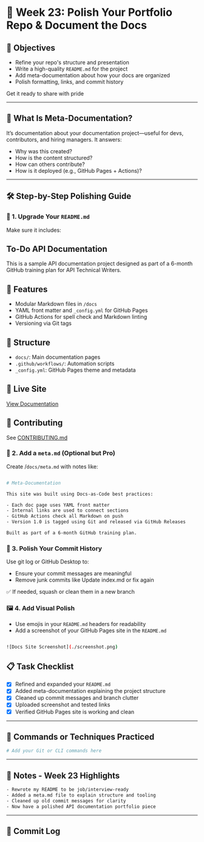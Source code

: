 # 📘 Week 23: Polish Your Portfolio Repo & Document the Docs

## 🎯 Objectives

- Refine your repo's structure and presentation
- Write a high-quality `README.md` for the project
- Add meta-documentation about how your docs are organized
- Polish formatting, links, and commit history

Get it ready to share with pride
  
---

## 🧠 What Is Meta-Documentation?

It’s documentation about your documentation project—useful for devs, contributors, and hiring managers. It answers:

- Why was this created?
- How is the content structured?
- How can others contribute?
- How is it deployed (e.g., GitHub Pages + Actions)?

---

## 🛠️ Step-by-Step Polishing Guide

### 🧾 1. Upgrade Your `README.md`

Make sure it includes:

## To-Do API Documentation

This is a sample API documentation project designed as part of a 6-month GitHub training plan for API Technical Writers.

## 🔧 Features

- Modular Markdown files in `/docs`
- YAML front matter and `_config.yml` for GitHub Pages
- GitHub Actions for spell check and Markdown linting
- Versioning via Git tags

## 📂 Structure

- `docs/`: Main documentation pages
- `.github/workflows/`: Automation scripts
- `_config.yml`: GitHub Pages theme and metadata

## 🚀 Live Site

[View Documentation](https://jwmarshall69.github.io/my-first-docs-repo/)

## 🤝 Contributing

See [CONTRIBUTING.md](https://github.com/jwmarshall69/my-first-docs-repo/blob/main/CONTRIBUTING.md)

### 🧱 2. Add a `meta.md` (Optional but Pro)

Create /`docs/meta.md` with notes like:

``` bash

# Meta-Documentation

This site was built using Docs-as-Code best practices:

- Each doc page uses YAML front matter
- Internal links are used to connect sections
- GitHub Actions check all Markdown on push
- Version 1.0 is tagged using Git and released via GitHub Releases

Built as part of a 6-month GitHub training plan.
```

### 🧹 3. Polish Your Commit History

Use git log or GitHub Desktop to:

- Ensure your commit messages are meaningful
- Remove junk commits like Update index.md or fix again

✅ If needed, squash or clean them in a new branch

### 🖼️ 4. Add Visual Polish

- Use emojis in your `README.md` headers for readability
- Add a screenshot of your GitHub Pages site in the `README.md`

```bash

![Docs Site Screenshot](./screenshot.png)

```

## 📋 Task Checklist

- [x] Refined and expanded your `README.md`
- [x] Added meta-documentation explaining the project structure
- [x] Cleaned up commit messages and branch clutter
- [x] Uploaded screenshot and tested links
- [x] Verified GitHub Pages site is working and clean

---

## 🧪 Commands or Techniques Practiced

```bash
# Add your Git or CLI commands here
```

---

## 📝 Notes - Week 23 Highlights

``` bash
- Rewrote my README to be job/interview-ready
- Added a meta.md file to explain structure and tooling
- Cleaned up old commit messages for clarity
- Now have a polished API documentation portfolio piece
```

---

## 🔁 Commit Log
